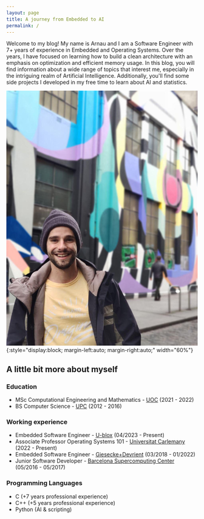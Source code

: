 ```yaml
---
layout: page
title: A journey from Embedded to AI
permalink: /
---
```



Welcome to my blog! My name is Arnau and I am a Software Engineer with 7+ years of experience in Embedded and Operating Systems. Over the years, I have focused on learning how to build a clean architecture with an emphasis on optimization and efficient memory usage. In this blog, you will find information about a wide range of topics that interest me, especially in the intriguing realm of Artificial Intelligence. Additionally, you'll find some side projects I developed in my free time to learn about AI and statistics.

![placeholder](/images/jo2.jpg){:style="display:block; margin-left:auto; margin-right:auto;"  width="60%"}

## A little bit more about myself

### Education

- MSc Computational Engineering and Mathematics - [UOC](https://www.upc.edu/en?set_language=en) (2021 - 2022)
- BS Computer Science - [UPC](https://www.upc.edu/en?set_language=en) (2012 - 2016)

### Working experience

- Embedded Software Engineer - [U-blox](https://www.u-blox.com/en/) (04/2023 - Present)
- Associate Professor Operating Systems 101 - [Universitat Carlemany](https://www.universitatcarlemany.com/) (2022 - Present)
- Embedded Software Engineer - [Giesecke+Devrient](https://www.gi-de.com/en/) (03/2018 - 01/2022)
- Junior Software Developer - [Barcelona Supercomputing Center](https://www.bsc.es/) (05/2016 - 05/2017)

### Programming Languages

- C (+7 years professional experience)
- C++ (+5 years professional experience)
- Python (AI & scripting)

